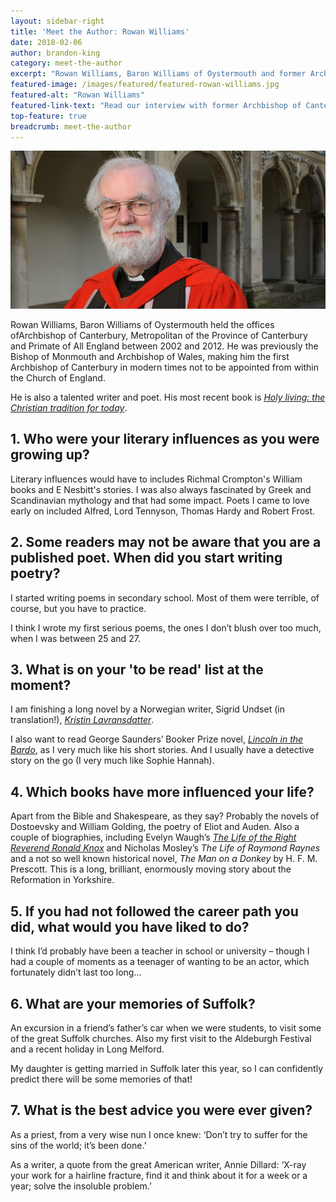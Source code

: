 ```yaml
---
layout: sidebar-right
title: 'Meet the Author: Rowan Williams'
date: 2018-02-06
author: brandon-king
category: meet-the-author
excerpt: "Rowan Williams, Baron Williams of Oystermouth and former Archbishop of Canterbury discusses his literary influences and memories of Suffolk."
featured-image: /images/featured/featured-rowan-williams.jpg
featured-alt: "Rowan Williams"
featured-link-text: "Read our interview with former Archbishop of Canterbury Rowan Williams."
top-feature: true
breadcrumb: meet-the-author
---
```


![Rowan Williams](/images/featured/featured-rowan-williams.jpg)

Rowan Williams, Baron Williams of Oystermouth held the offices ofArchbishop of Canterbury, Metropolitan of the Province of Canterbury and Primate of All England between 2002 and 2012. He was previously the Bishop of Monmouth and Archbishop of Wales, making him the first Archbishop of Canterbury in modern times not to be appointed from within the Church of England.

He is also a talented writer and poet. His most recent book is [<cite>Holy living: the Christian tradition for today</cite>](https://suffolk.spydus.co.uk/cgi-bin/spydus.exe/ENQ/OPAC/BIBENQ?BRN=2203169).

## 1. Who were your literary influences as you were growing up?

Literary influences would have to includes Richmal Crompton's William books and E Nesbitt's stories. I was also always fascinated by Greek and Scandinavian mythology and that had some impact. Poets I came to love early on included Alfred, Lord Tennyson, Thomas Hardy and Robert Frost.

## 2. Some readers may not be aware that you are a published poet. When did you start writing poetry?

I started writing poems in secondary school. Most of them were terrible, of course, but you have to practice.

I think I wrote my first serious poems, the ones I don’t blush over too much, when I was between 25 and 27.

## 3. What is on your 'to be read' list at the moment?

I am finishing a long novel by a Norwegian writer, Sigrid Undset (in translation!), [<cite>Kristin Lavransdatter</cite>](https://suffolk.spydus.co.uk/cgi-bin/spydus.exe/ENQ/OPAC/BIBENQ?BRN=104508).

I also want to read George Saunders’ Booker Prize novel, [<cite>Lincoln in the Bardo</cite>](https://suffolk.spydus.co.uk/cgi-bin/spydus.exe/ENQ/OPAC/BIBENQ?BRN=2115917), as I very much like his short stories. And I usually have a detective story on the go (I very much like Sophie Hannah).

## 4. Which books have more influenced your life?

Apart from the Bible and Shakespeare, as they say? Probably the novels of Dostoevsky and William Golding, the poetry of Eliot and Auden. Also a couple of biographies, including Evelyn Waugh’s [<cite>The Life of the Right Reverend Ronald Knox</cite>](https://suffolk.spydus.co.uk/cgi-bin/spydus.exe/ENQ/OPAC/BIBENQ?BRN=702531) and Nicholas Mosley’s <cite>The Life of Raymond Raynes</cite> and a not so well known historical novel, <cite>The Man on a Donkey</cite> by H. F. M. Prescott. This is a long, brilliant, enormously moving story about the Reformation in Yorkshire.

## 5. If you had not followed the career path you did, what would you have liked to do?

I think I’d probably have been a teacher in school or university – though I had a couple of moments as a teenager of wanting to be an actor, which fortunately didn’t last too long...

## 6. What are your memories of Suffolk?

An excursion in a friend’s father’s car when we were students, to visit some of the great Suffolk churches. Also my first visit to the Aldeburgh Festival and a recent holiday in Long Melford.

My daughter is getting married in Suffolk later this year, so I can confidently predict there will be some memories of that!

## 7. What is the best advice you were ever given?

As a priest, from a very wise nun I once knew: ‘Don’t try to suffer for the sins of the world; it’s been done.’

As a writer, a quote from the great American writer, Annie Dillard: ‘X-ray your work for a hairline fracture, find it and think about it for a week or a year; solve the insoluble problem.’

